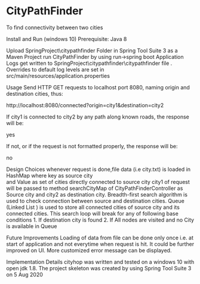 # CityPathFinder
To find connectivity between two cities

Install and Run (windows 10)
Prerequisite: Java 8

Upload SpringProject\citypathfinder Folder in Spring Tool Suite 3 as a Maven Project
run CityPathFinder by using run->spring boot Application
Logs get written to SpringProject\citypathfinder\citypathfinder  file . Overrides to default log levels are set in src/main/resources/application.properties

Usage
Send HTTP GET requests to localhost port 8080, naming origin and destination cities, thus:

http://localhost:8080/connected?origin=city1&destination=city2

If city1 is connected to city2 by any path along known roads, the response will be:

yes

If not, or if the request is not formatted properly, the response will be:

no

Design Choices
   whenever request is done,file data (i.e city.txt) is loaded in HashMap where key as source city  
   and Value as set of cities directly connected to source city
   city1 of request will be passed to method searchCityMap of CityPathFinderController as Source city 
   and city2 as destination city.
   Breadth-first search algorithm  is used to check connection between source and destination cities.
   Queue (Linked List ) is used to store all connected cities of source city and its connected cities.
   This search loop will break for any of following base conditions
      1. If destination city is found 
      2. If All nodes are visited and no City is available in Queue

Future Improvements
  Loading of data from file can be done only once i.e. at start of application and not everytime when request is hit.
  It could be further improved on UI. More customized error message can be displayed.

Implementation Details
cityhop was written and tested on a windows 10 with open jdk 1.8. 
The project skeleton was created by using Spring Tool Suite 3 on 5 Aug 2020

